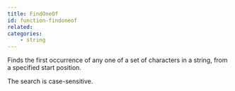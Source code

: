 ```yaml
---
title: FindOneOf
id: function-findoneof
related:
categories:
    - string
---
```


Finds the first occurrence of any one of a set of characters in a string, from a specified start position.

The search is case-sensitive.
